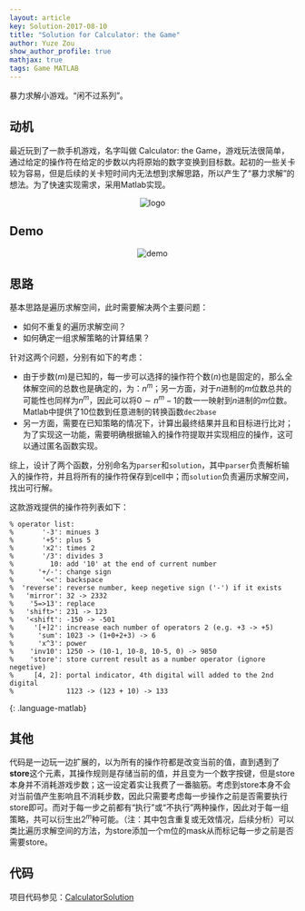 ```yaml
---
layout: article
key: Solution-2017-08-10
title: "Solution for Calculator: the Game"
author: Yuze Zou
show_author_profile: true
mathjax: true
tags: Game MATLAB
---
```


暴力求解小游戏。“闲不过系列”。<!--more-->

## 动机

最近玩到了一款手机游戏，名字叫做 Calculator: the Game，游戏玩法很简单，通过给定的操作符在给定的步数以内将原始的数字变换到目标数。起初的一些关卡较为容易，但是后续的关卡短时间内无法想到求解思路，所以产生了“暴力求解”的想法。为了快速实现需求，采用Matlab实现。

<p align="center">
<img src="http://img.be-my-only.xyz/Solution-for-Calculator-the-Game-01.png" alt="logo">
</p>

## Demo

<p align="center">
<img src="http://img.be-my-only.xyz/Solution-for-Calculator-the-Game-02.gif" alt="demo">
</p>


## 思路

基本思路是遍历求解空间，此时需要解决两个主要问题：

- 如何不重复的遍历求解空间？
- 如何确定一组求解策略的计算结果？

针对这两个问题，分别有如下的考虑：

- 由于步数($m$)是已知的，每一步可以选择的操作符个数($n$)也是固定的，那么全体解空间的总数也是确定的，为：$n^m$；另一方面，对于$n$进制的$m$位数总共的可能性也同样为$n^m$，因此可以将$0 \sim n^m-1$的数一一映射到$n$进制的$m$位数。Matlab中提供了10位数到任意进制的转换函数`dec2base`  
- 另一方面，需要在已知策略的情况下，计算出最终结果并且和目标进行比对；为了实现这一功能，需要明确根据输入的操作符提取并实现相应的操作，这可以通过匿名函数实现。

综上，设计了两个函数，分别命名为`parser`和`solution`，其中`parser`负责解析输入的操作符，并且将所有的操作符保存到cell中；而`solution`负责遍历求解空间，找出可行解。

这款游戏提供的操作符列表如下：

~~~
% operator list:
%       '-3': minues 3
%       '+5': plus 5
%       'x2': times 2
%       '/3': divides 3
%         10: add '10' at the end of current number
%      '+/-': change sign
%       '<<': backspace
%  'reverse': reverse number, keep negetive sign ('-') if it exists
%   'mirror': 32 -> 2332
%    '5=>13': replace
%   'shift>': 231 -> 123
%   '<shift': -150 -> -501
%     '[+]2': increase each number of operators 2 (e.g. +3 -> +5)
%      'sum': 1023 -> (1+0+2+3) -> 6
%      'x^3': power
%    'inv10': 1250 -> (10-1, 10-8, 10-5, 0) -> 9850
%    'store': store current result as a number operator (ignore negetive)
%     [4, 2]: portal indicator, 4th digital will added to the 2nd digital
%             1123 -> (123 + 10) -> 133
~~~
{: .language-matlab}

## 其他

代码是一边玩一边扩展的，以为所有的操作符都是改变当前的值，直到遇到了**store**这个元素，其操作规则是存储当前的值，并且变为一个数字按键，但是store本身并不消耗游戏步数；这一设定着实让我费了一番脑筋。考虑到store本身不会对当前值产生影响且不消耗步数，因此只需要考虑每一步操作之前是否需要执行store即可。而对于每一步之前都有“执行”或“不执行”两种操作，因此对于每一组策略，共可以衍生出$2^m$种可能。（注：其中包含重复或无效情况，后续分析）可以类比遍历求解空间的方法，为store添加一个m位的mask从而标记每一步之前是否需要store。

## 代码

项目代码参见：[CalculatorSolution](https://github.com/zouyu4524/CalculatorSolution)